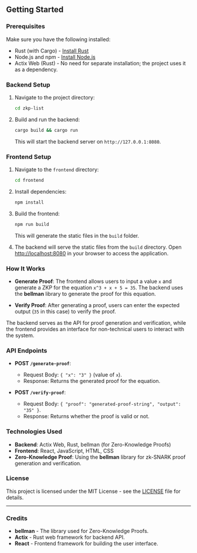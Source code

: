 ## Getting Started

### Prerequisites

Make sure you have the following installed:
- Rust (with Cargo) - [Install Rust](https://www.rust-lang.org/tools/install)
- Node.js and npm - [Install Node.js](https://nodejs.org/)
- Actix Web (Rust) - No need for separate installation; the project uses it as a dependency.

### Backend Setup

1. Navigate to the project directory:

    ```bash
    cd zkp-list
    ```

2. Build and run the backend:

    ```bash
    cargo build && cargo run
    ```

    This will start the backend server on `http://127.0.0.1:8080`.

### Frontend Setup

1. Navigate to the `frontend` directory:

    ```bash
    cd frontend
    ```

2. Install dependencies:

    ```bash
    npm install
    ```

3. Build the frontend:

    ```bash
    npm run build
    ```

   This will generate the static files in the `build` folder.

4. The backend will serve the static files from the `build` directory. Open [http://localhost:8080](http://localhost:8080) in your browser to access the application.

### How It Works

- **Generate Proof**: The frontend allows users to input a value `x` and generate a ZKP for the equation `x^3 + x + 5 = 35`. The backend uses the **bellman** library to generate the proof for this equation.
  
- **Verify Proof**: After generating a proof, users can enter the expected output (`35` in this case) to verify the proof.

The backend serves as the API for proof generation and verification, while the frontend provides an interface for non-technical users to interact with the system.

### API Endpoints

- **POST `/generate-proof`**: 
  - Request Body: `{ "x": "3" }` (value of `x`).
  - Response: Returns the generated proof for the equation.
  
- **POST `/verify-proof`**: 
  - Request Body: `{ "proof": "generated-proof-string", "output": "35" }`.
  - Response: Returns whether the proof is valid or not.

### Technologies Used

- **Backend**: Actix Web, Rust, bellman (for Zero-Knowledge Proofs)
- **Frontend**: React, JavaScript, HTML, CSS
- **Zero-Knowledge Proof**: Using the **bellman** library for zk-SNARK proof generation and verification.

### License

This project is licensed under the MIT License - see the [LICENSE](LICENSE) file for details.

---

### Credits

- **bellman** - The library used for Zero-Knowledge Proofs.
- **Actix** - Rust web framework for backend API.
- **React** - Frontend framework for building the user interface.